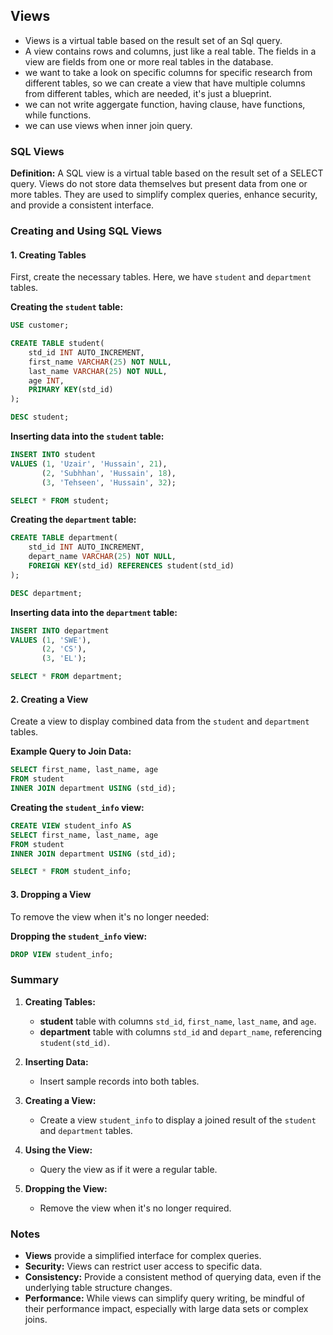 ## Views
- Views is a virtual table based on the result set of an Sql query.
- A view contains rows and columns, just like a real table. The fields in a view are fields from one or more real tables in the database.
- we want to take a look on specific columns for specific research from different tables, so we can create a view that have multiple columns from different tables, which are needed, it's just a blueprint.
- we can not write aggergate function, having clause, have functions, while functions.
- we can use views when inner join query.

### SQL Views

**Definition:**
A SQL view is a virtual table based on the result set of a SELECT query. Views do not store data themselves but present data from one or more tables. They are used to simplify complex queries, enhance security, and provide a consistent interface.

### Creating and Using SQL Views

#### 1. Creating Tables
First, create the necessary tables. Here, we have `student` and `department` tables.

**Creating the `student` table:**
```sql
USE customer;

CREATE TABLE student(
    std_id INT AUTO_INCREMENT,
    first_name VARCHAR(25) NOT NULL,
    last_name VARCHAR(25) NOT NULL,
    age INT,
    PRIMARY KEY(std_id)
);

DESC student;
```

**Inserting data into the `student` table:**
```sql
INSERT INTO student 
VALUES (1, 'Uzair', 'Hussain', 21),
       (2, 'Subhhan', 'Hussain', 18),
       (3, 'Tehseen', 'Hussain', 32);

SELECT * FROM student;
```

**Creating the `department` table:**
```sql
CREATE TABLE department(
    std_id INT AUTO_INCREMENT,
    depart_name VARCHAR(25) NOT NULL,
    FOREIGN KEY(std_id) REFERENCES student(std_id)
);

DESC department;
```

**Inserting data into the `department` table:**
```sql
INSERT INTO department 
VALUES (1, 'SWE'),
       (2, 'CS'),
       (3, 'EL');

SELECT * FROM department;
```

#### 2. Creating a View
Create a view to display combined data from the `student` and `department` tables.

**Example Query to Join Data:**
```sql
SELECT first_name, last_name, age 
FROM student 
INNER JOIN department USING (std_id);
```

**Creating the `student_info` view:**
```sql
CREATE VIEW student_info AS 
SELECT first_name, last_name, age 
FROM student 
INNER JOIN department USING (std_id);

SELECT * FROM student_info;
```

#### 3. Dropping a View
To remove the view when it's no longer needed:

**Dropping the `student_info` view:**
```sql
DROP VIEW student_info;
```

### Summary

1. **Creating Tables:**
   - **student** table with columns `std_id`, `first_name`, `last_name`, and `age`.
   - **department** table with columns `std_id` and `depart_name`, referencing `student(std_id)`.

2. **Inserting Data:**
   - Insert sample records into both tables.

3. **Creating a View:**
   - Create a view `student_info` to display a joined result of the `student` and `department` tables.

4. **Using the View:**
   - Query the view as if it were a regular table.

5. **Dropping the View:**
   - Remove the view when it's no longer required.

### Notes

- **Views** provide a simplified interface for complex queries.
- **Security:** Views can restrict user access to specific data.
- **Consistency:** Provide a consistent method of querying data, even if the underlying table structure changes.
- **Performance:** While views can simplify query writing, be mindful of their performance impact, especially with large data sets or complex joins.